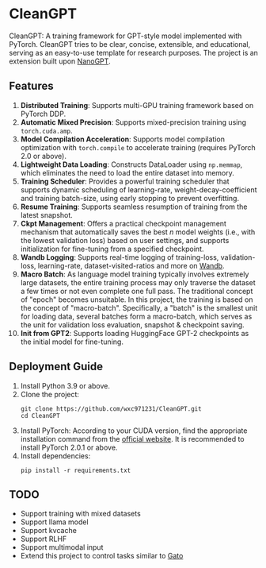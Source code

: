 # CleanGPT

CleanGPT: A training framework for GPT-style model implemented with PyTorch. CleanGPT tries to be clear, concise, extensible, and educational, serving as an easy-to-use template for research purposes. The project is an extension built upon [NanoGPT](https://github.com/karpathy/nanoGPT).

## Features
1. **Distributed Training**: Supports multi-GPU training framework based on PyTorch DDP.
2. **Automatic Mixed Precision**: Supports mixed-precision training using `torch.cuda.amp`.
3. **Model Compilation Acceleration**: Supports model compilation optimization with `torch.compile` to accelerate training (requires PyTorch 2.0 or above).
4. **Lightweight Data Loading**: Constructs DataLoader using `np.memmap`, which eliminates the need to load the entire dataset into memory.
5. **Training Scheduler**: Provides a powerful training scheduler that supports dynamic scheduling of learning-rate, weight-decay-coefficient and training batch-size, using early stopping to prevent overfitting.
6. **Resume Training**: Supports seamless resumption of training from the latest snapshot.
7. **Ckpt Management**: Offers a practical checkpoint management mechanism that automatically saves the best _n_ model weights (i.e., with the lowest validation loss) based on user settings, and supports initialization for fine-tuning from a specified checkpoint.
8. **Wandb Logging**: Supports real-time logging of training-loss, validation-loss, learning-rate, dataset-visited-ratios and more on [Wandb](https://wandb.ai/site).
9. **Macro Batch**: As language model training typically involves extremely large datasets, the entire training process may only traverse the dataset a few times or not even complete one full pass. The traditional concept of "epoch" becomes unsuitable. In this project, the training is based on the concept of "macro-batch". Specifically, a "batch" is the smallest unit for loading data, several batches form a macro-batch, which serves as the unit for validation loss evaluation, snapshot & checkpoint saving.
10. **Init from GPT2**: Supports loading HuggingFace GPT-2 checkpoints as the initial model for fine-tuning.

## Deployment Guide
1. Install Python 3.9 or above.
2. Clone the project:
    ```
    git clone https://github.com/wxc971231/CleanGPT.git
    cd CleanGPT
    ```
3. Install PyTorch: According to your CUDA version, find the appropriate installation command from the [official website](https://pytorch.org/get-started/previous-versions/). It is recommended to install PyTorch 2.0.1 or above.
4. Install dependencies:
    ```
    pip install -r requirements.txt
    ```

## TODO
- Support training with mixed datasets
- Support llama model
- Support kvcache
- Support RLHF
- Support multimodal input
- Extend this project to control tasks similar to [Gato](https://arxiv.org/pdf/2205.06175)